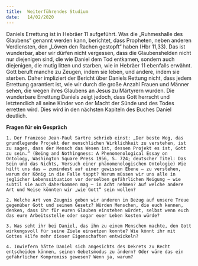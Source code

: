```yaml
---
title:  Weiterführendes Studium
date:   14/02/2020
---
```


Daniels Errettung ist in Hebräer 11 aufgeführt. Was die „Ruhmeshalle des Glaubens“ genannt werden kann, berichtet, dass Propheten, neben anderen Verdiensten, den „Löwen den Rachen gestopft“ haben (Hbr 11,33). Das ist wunderbar, aber wir dürfen nicht vergessen, dass die Glaubenshelden nicht nur diejenigen sind, die wie Daniel dem Tod entkamen, sondern auch diejenigen, die mutig litten und starben, wie in Hebräer 11 ebenfalls erwähnt. Gott beruft manche zu Zeugen, indem sie leben, und andere, indem sie sterben. Daher impliziert der Bericht über Daniels Rettung nicht, dass jedem Errettung garantiert ist, wie wir durch die große Anzahl Frauen und Männer sehen, die wegen ihres Glaubens an Jesus zu Märtyrern wurden. Die wunderbare Errettung Daniels zeigt jedoch, dass Gott herrscht und letztendlich all seine Kinder von der Macht der Sünde und des Todes erretten wird. Dies wird in den nächsten Kapiteln des Buches Daniel deutlich.

**Fragen für ein Gespräch**

`1. Der Franzose Jean-Paul Sartre schrieb einst: „Der beste Weg, das grundlegende Projekt der menschlichen Wirklichkeit zu verstehen, ist zu sagen, dass der Mensch das Wesen ist, dessen Projekt es ist, Gott zu sein.“ (Being and Nothingness: A Phenomenological Essay on Ontology, Washington Square Press 1956, S. 724; deutscher Titel: Das Sein und das Nichts, Versuch einer phänomenologischen Ontologie) Wie hilft uns das – zumindest auf einer gewissen Ebene – zu verstehen, warum der König in die Falle tappt? Warum müssen wir uns alle in jeglicher Lebenssituation vor derselben gefährlichen Neigung – wie subtil sie auch daherkommen mag – in Acht nehmen? Auf welche andere Art und Weise könnten wir „wie Gott“ sein wollen?`

`2. Welche Art von Zeugnis geben wir anderen in Bezug auf unsere Treue gegenüber Gott und seinem Gesetz? Würden Menschen, die euch kennen, denken, dass ihr für euren Glauben einstehen würdet, selbst wenn euch das eure Arbeitsstelle oder sogar euer Leben kosten würde?`

`3. Was seht ihr bei Daniel, das ihn zu einem Menschen machte, den Gott wirkungsvoll für seine Ziele einsetzen konnte? Wie könnt ihr mit Gottes Hilfe mehr dieser Eigenschaften entwickeln?`

`4. Inwiefern hätte Daniel sich angesichts des Dekrets zu Recht entscheiden können, seinen Gebetsmodus zu ändern? Oder wäre das ein gefährlicher Kompromiss gewesen? Wenn ja, warum?`